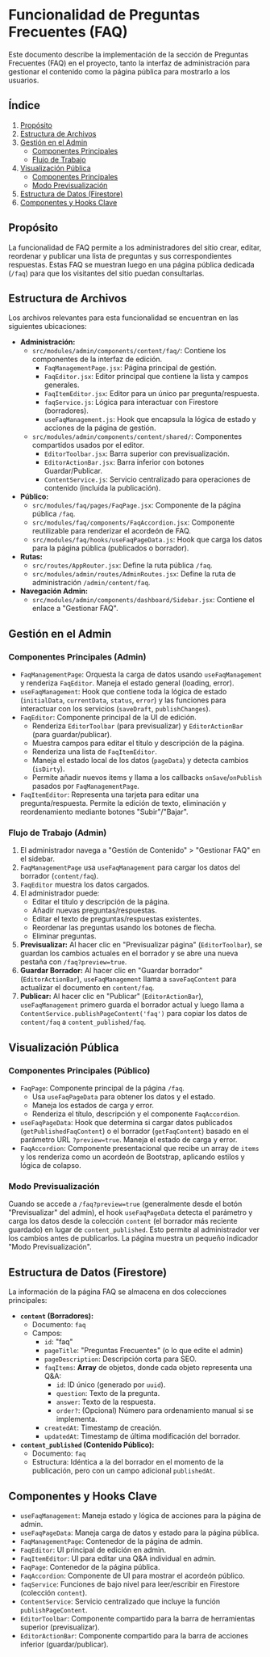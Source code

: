 # Funcionalidad de Preguntas Frecuentes (FAQ)

Este documento describe la implementación de la sección de Preguntas Frecuentes (FAQ) en el proyecto, tanto la interfaz de administración para gestionar el contenido como la página pública para mostrarlo a los usuarios.

## Índice

1.  [Propósito](#propósito)
2.  [Estructura de Archivos](#estructura-de-archivos)
3.  [Gestión en el Admin](#gestión-en-el-admin)
    *   [Componentes Principales](#componentes-principales-admin)
    *   [Flujo de Trabajo](#flujo-de-trabajo-admin)
4.  [Visualización Pública](#visualización-pública)
    *   [Componentes Principales](#componentes-principales-público)
    *   [Modo Previsualización](#modo-previsualización)
5.  [Estructura de Datos (Firestore)](#estructura-de-datos-firestore)
6.  [Componentes y Hooks Clave](#componentes-y-hooks-clave)

## Propósito

La funcionalidad de FAQ permite a los administradores del sitio crear, editar, reordenar y publicar una lista de preguntas y sus correspondientes respuestas. Estas FAQ se muestran luego en una página pública dedicada (`/faq`) para que los visitantes del sitio puedan consultarlas.

## Estructura de Archivos

Los archivos relevantes para esta funcionalidad se encuentran en las siguientes ubicaciones:

*   **Administración:**
    *   `src/modules/admin/components/content/faq/`: Contiene los componentes de la interfaz de edición.
        *   `FaqManagementPage.jsx`: Página principal de gestión.
        *   `FaqEditor.jsx`: Editor principal que contiene la lista y campos generales.
        *   `FaqItemEditor.jsx`: Editor para un único par pregunta/respuesta.
        *   `faqService.js`: Lógica para interactuar con Firestore (borradores).
        *   `useFaqManagement.js`: Hook que encapsula la lógica de estado y acciones de la página de gestión.
    *   `src/modules/admin/components/content/shared/`: Componentes compartidos usados por el editor.
        *   `EditorToolbar.jsx`: Barra superior con previsualización.
        *   `EditorActionBar.jsx`: Barra inferior con botones Guardar/Publicar.
        *   `ContentService.js`: Servicio centralizado para operaciones de contenido (incluida la publicación).
*   **Público:**
    *   `src/modules/faq/pages/FaqPage.jsx`: Componente de la página pública `/faq`.
    *   `src/modules/faq/components/FaqAccordion.jsx`: Componente reutilizable para renderizar el acordeón de FAQ.
    *   `src/modules/faq/hooks/useFaqPageData.js`: Hook que carga los datos para la página pública (publicados o borrador).
*   **Rutas:**
    *   `src/routes/AppRouter.jsx`: Define la ruta pública `/faq`.
    *   `src/modules/admin/routes/AdminRoutes.jsx`: Define la ruta de administración `/admin/content/faq`.
*   **Navegación Admin:**
    *   `src/modules/admin/components/dashboard/Sidebar.jsx`: Contiene el enlace a "Gestionar FAQ".

## Gestión en el Admin

### Componentes Principales (Admin)

*   `FaqManagementPage`: Orquesta la carga de datos usando `useFaqManagement` y renderiza `FaqEditor`. Maneja el estado general (loading, error).
*   `useFaqManagement`: Hook que contiene toda la lógica de estado (`initialData`, `currentData`, `status`, `error`) y las funciones para interactuar con los servicios (`saveDraft`, `publishChanges`).
*   `FaqEditor`: Componente principal de la UI de edición.
    *   Renderiza `EditorToolbar` (para previsualizar) y `EditorActionBar` (para guardar/publicar).
    *   Muestra campos para editar el título y descripción de la página.
    *   Renderiza una lista de `FaqItemEditor`.
    *   Maneja el estado local de los datos (`pageData`) y detecta cambios (`isDirty`).
    *   Permite añadir nuevos items y llama a los callbacks `onSave`/`onPublish` pasados por `FaqManagementPage`.
*   `FaqItemEditor`: Representa una tarjeta para editar una pregunta/respuesta. Permite la edición de texto, eliminación y reordenamiento mediante botones "Subir"/"Bajar".

### Flujo de Trabajo (Admin)

1.  El administrador navega a "Gestión de Contenido" > "Gestionar FAQ" en el sidebar.
2.  `FaqManagementPage` usa `useFaqManagement` para cargar los datos del borrador (`content/faq`).
3.  `FaqEditor` muestra los datos cargados.
4.  El administrador puede:
    *   Editar el título y descripción de la página.
    *   Añadir nuevas preguntas/respuestas.
    *   Editar el texto de preguntas/respuestas existentes.
    *   Reordenar las preguntas usando los botones de flecha.
    *   Eliminar preguntas.
5.  **Previsualizar:** Al hacer clic en "Previsualizar página" (`EditorToolbar`), se guardan los cambios actuales en el borrador y se abre una nueva pestaña con `/faq?preview=true`.
6.  **Guardar Borrador:** Al hacer clic en "Guardar borrador" (`EditorActionBar`), `useFaqManagement` llama a `saveFaqContent` para actualizar el documento en `content/faq`.
7.  **Publicar:** Al hacer clic en "Publicar" (`EditorActionBar`), `useFaqManagement` primero guarda el borrador actual y luego llama a `ContentService.publishPageContent('faq')` para copiar los datos de `content/faq` a `content_published/faq`.

## Visualización Pública

### Componentes Principales (Público)

*   `FaqPage`: Componente principal de la página `/faq`.
    *   Usa `useFaqPageData` para obtener los datos y el estado.
    *   Maneja los estados de carga y error.
    *   Renderiza el título, descripción y el componente `FaqAccordion`.
*   `useFaqPageData`: Hook que determina si cargar datos publicados (`getPublishedFaqContent`) o el borrador (`getFaqContent`) basado en el parámetro URL `?preview=true`. Maneja el estado de carga y error.
*   `FaqAccordion`: Componente presentacional que recibe un array de `items` y los renderiza como un acordeón de Bootstrap, aplicando estilos y lógica de colapso.

### Modo Previsualización

Cuando se accede a `/faq?preview=true` (generalmente desde el botón "Previsualizar" del admin), el hook `useFaqPageData` detecta el parámetro y carga los datos desde la colección `content` (el borrador más reciente guardado) en lugar de `content_published`. Esto permite al administrador ver los cambios antes de publicarlos. La página muestra un pequeño indicador "Modo Previsualización".

## Estructura de Datos (Firestore)

La información de la página FAQ se almacena en dos colecciones principales:

*   **`content` (Borradores):**
    *   Documento: `faq`
    *   Campos:
        *   `id`: "faq"
        *   `pageTitle`: "Preguntas Frecuentes" (o lo que edite el admin)
        *   `pageDescription`: Descripción corta para SEO.
        *   `faqItems`: **Array** de objetos, donde cada objeto representa una Q&A:
            *   `id`: ID único (generado por `uuid`).
            *   `question`: Texto de la pregunta.
            *   `answer`: Texto de la respuesta.
            *   `order?`: (Opcional) Número para ordenamiento manual si se implementa.
        *   `createdAt`: Timestamp de creación.
        *   `updatedAt`: Timestamp de última modificación del borrador.
*   **`content_published` (Contenido Público):**
    *   Documento: `faq`
    *   Estructura: Idéntica a la del borrador en el momento de la publicación, pero con un campo adicional `publishedAt`.

## Componentes y Hooks Clave

*   `useFaqManagement`: Maneja estado y lógica de acciones para la página de admin.
*   `useFaqPageData`: Maneja carga de datos y estado para la página pública.
*   `FaqManagementPage`: Contenedor de la página de admin.
*   `FaqEditor`: UI principal de edición en admin.
*   `FaqItemEditor`: UI para editar una Q&A individual en admin.
*   `FaqPage`: Contenedor de la página pública.
*   `FaqAccordion`: Componente de UI para mostrar el acordeón público.
*   `faqService`: Funciones de bajo nivel para leer/escribir en Firestore (colección `content`).
*   `ContentService`: Servicio centralizado que incluye la función `publishPageContent`.
*   `EditorToolbar`: Componente compartido para la barra de herramientas superior (previsualizar).
*   `EditorActionBar`: Componente compartido para la barra de acciones inferior (guardar/publicar). 